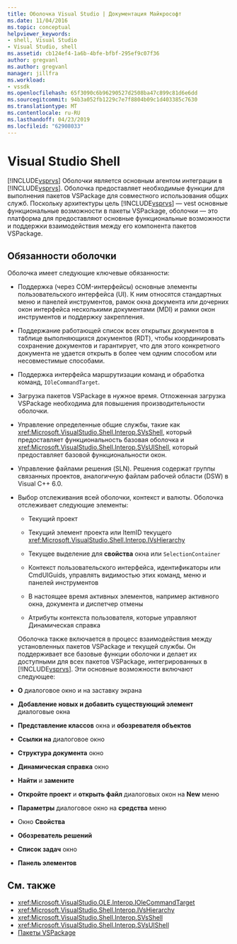 ```yaml
---
title: Оболочка Visual Studio | Документация Майкрософт
ms.date: 11/04/2016
ms.topic: conceptual
helpviewer_keywords:
- shell, Visual Studio
- Visual Studio, shell
ms.assetid: cb124ef4-1a6b-4bfe-bfbf-295ef9c07f36
author: gregvanl
ms.author: gregvanl
manager: jillfra
ms.workload:
- vssdk
ms.openlocfilehash: 65f3090c6b96290527d2508ba47c899c81d6e6dd
ms.sourcegitcommit: 94b3a052fb1229c7e7f8804b09c1d403385c7630
ms.translationtype: MT
ms.contentlocale: ru-RU
ms.lasthandoff: 04/23/2019
ms.locfileid: "62908033"
---
```

# <a name="visual-studio-shell"></a>Visual Studio Shell
[!INCLUDE[vsprvs](../../code-quality/includes/vsprvs_md.md)] Оболочки является основным агентом интеграции в [!INCLUDE[vsprvs](../../code-quality/includes/vsprvs_md.md)]. Оболочка предоставляет необходимые функции для выполнения пакетов VSPackage для совместного использования общих служб. Поскольку архитектуры цель [!INCLUDE[vsprvs](../../code-quality/includes/vsprvs_md.md)] — vest основные функциональные возможности в пакеты VSPackage, оболочки — это платформа для предоставляют основные функциональные возможности и поддержки взаимодействия между его компонента пакетов VSPackage.

## <a name="shell-responsibilities"></a>Обязанности оболочки
 Оболочка имеет следующие ключевые обязанности:

- Поддержка (через COM-интерфейсы) основные элементы пользовательского интерфейса (UI). К ним относятся стандартных меню и панелей инструментов, рамок окна документа или дочерних окон интерфейса несколькими документами (MDI) и рамки окон инструментов и поддержку закрепления.

- Поддержание работающей список всех открытых документов в таблице выполняющихся документов (RDT), чтобы координировать сохранение документов и гарантирует, что для этого конкретного документа не удается открыть в более чем одним способом или несовместимые способами.

- Поддержка интерфейса маршрутизации команд и обработка команд, `IOleCommandTarget`.

- Загрузка пакетов VSPackage в нужное время. Отложенная загрузка VSPackage необходима для повышения производительности оболочки.

- Управление определенные общие службы, такие как <xref:Microsoft.VisualStudio.Shell.Interop.SVsShell>, который предоставляет функциональность базовая оболочка и <xref:Microsoft.VisualStudio.Shell.Interop.SVsUIShell>, который предоставляет базовой функциональности окон.

- Управление файлами решения (SLN). Решения содержат группы связанных проектов, аналогичную файлам рабочей области (DSW) в Visual C++ 6.0.

- Выбор отслеживания всей оболочки, контекст и валюты. Оболочка отслеживает следующие элементы:

  - Текущий проект

  - Текущий элемент проекта или ItemID текущего <xref:Microsoft.VisualStudio.Shell.Interop.IVsHierarchy>

  - Текущее выделение для **свойства** окна или `SelectionContainer`

  - Контекст пользовательского интерфейса, идентификаторы или CmdUIGuids, управлять видимостью этих команд, меню и панелей инструментов

  - В настоящее время активных элементов, например активного окна, документа и диспетчер отмены

  - Атрибуты контекста пользователя, которые управляют Динамическая справка

  Оболочка также включается в процесс взаимодействия между установленных пакетов VSPackage и текущей службы. Он поддерживает все базовые функции оболочки и делает их доступными для всех пакетов VSPackage, интегрированных в [!INCLUDE[vsprvs](../../code-quality/includes/vsprvs_md.md)]. Эти основные возможности включают следующее:

- **О** диалоговое окно и на заставку экрана

- **Добавление новых и добавить существующий элемент** диалоговые окна

- **Представление классов** окна и **обозревателя объектов**

- **Ссылки на** диалоговое окно

- **Структура документа** окно

- **Динамическая справка** окно

- **Найти** и **замените**

- **Откройте проект** и **открыть файл** диалоговых окон на **New** меню

- **Параметры** диалоговое окно на **средства** меню

- Окно **Свойства**

- **Обозреватель решений**

- **Список задач** окно

- **Панель элементов**

## <a name="see-also"></a>См. также
- <xref:Microsoft.VisualStudio.OLE.Interop.IOleCommandTarget>
- <xref:Microsoft.VisualStudio.Shell.Interop.IVsHierarchy>
- <xref:Microsoft.VisualStudio.Shell.Interop.SVsShell>
- <xref:Microsoft.VisualStudio.Shell.Interop.SVsUIShell>
- [Пакеты VSPackage](../../extensibility/internals/vspackages.md)